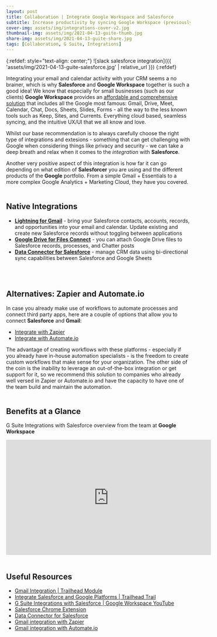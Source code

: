 ```yaml
---
layout: post
title: Collaboration | Integrate Google Workspace and Salesforce
subtitle: Increase productivity by syncing Google Workspace (previously G Suite) with Salesforce Essentials 
cover-img: assets/img/integrations-cover-v2.jpg
thumbnail-img: assets/img/2021-04-13-guite-thumb.jpg
share-img: assets/img/2021-04-13-guite-share.jpg
tags: [Collaboration, G Suite, Integrations]
---
```


{:refdef: style="text-align: center;"}
![slack salesforce integration]({{ 'assets/img/2021-04-13-guite-salesforce.jpg' | relative_url }})
{:refdef}

Integrating your email and calendar activity with your CRM seems a no brainer, which is why **Salesforce** and **Google Workspace** together is such a good idea!
We know that especially for small businesses (such as our clients) **Google Workspace** provides an [affordable and comprehensive solution](https://workspace.google.com/intl/en_nz/pricing.html) that includes all the Google most famous: Gmail, Drive, Meet, Calendar, Chat, Docs, Sheets, Slides, Forms - all the way to the less known tools such as Keep, Sites, and Currents.
Everything cloud based, seamless syncing, and the intuitive UX/UI that we all know and love.

Whilst our base recommendation is to always carefully choose the right type of integrations and extesions - something that can get challenging with Google when considering things like privacy and security - we can take a deep breath and relax when it comes to the *integration* with **Salesforce**.

Another very positive aspect of this integration is how far it can go depending on what edition of **Salesforcer** you are using and the different products of the **Google** portfolio. From a simple Gmail + Essentials to a more complex Google Analytics + Marketing Cloud, they have you covered.
<br/>
<br/>

## Native Integrations
* [**Lightning for Gmail**](https://trailhead.salesforce.com/en/content/learn/modules/gmail_integration) - bring your Salesforce contacts, accounts, records, and opportunities into your email and calendar. Update existing and create new Salesforce records without toggling between applications
* [**Google Drive for Files Connect**](https://help.salesforce.com/articleView?id=sf.admin_files_connect_enable.htm&type=5) - you can attach Google Drive files to Salesforce records, processes, and Chatter posts
* [**Data Connector for Salesforce**](https://gsuite.google.com/marketplace/app/data_connector_for_salesforce/857627895310) - manage CRM data using bi-directional sync capabilities between Salesforce and Google Sheets
<br/>
<br/>

## Alternatives: Zapier and Automate.io
In case you already make use of workflows to automate processes and connect third party apps, here are a couple of options that allow you to connect **Salesforce** and **Gmail**:
* [Integrate with Zapier](https://zapier.com/apps/gmail/integrations/salesforce)
* [Integrate with Automate.io](https://automate.io/integration/gmail/salesforce)

The advantage of creating workflows with these platforms - especially if you already have in-house automation specialists - is the freedom to create custom workflows that make sense for your organization. The other side of the coin is the inability to leverage an out-of-the-box integration or get support for it, so we recommend this solution to companies who already well versed in Zapier or Automate.io and have the capacity to have one of the team build and maintain the automation.
<br/>
<br/>

## Benefits at a Glance
G Suite Integrations with Salesforce overview from the team at **Google Workspace**
<iframe width="560" height="315" src="https://www.youtube.com/embed/0Ce0bxmjR1o" frameborder="0" allow="accelerometer; autoplay; clipboard-write; encrypted-media; gyroscope; picture-in-picture" allowfullscreen></iframe>
<br/>
<br/>

## Useful Resources
* [Gmail Integration | Trailhead Module](https://trailhead.salesforce.com/en/content/learn/modules/gmail_integration?trail_id=integrate-salesforce-and-google-platforms)
* [Integrate Salesforce and Google Platforms | Trailhead Trail](https://trailhead.salesforce.com/en/content/learn/trails/integrate-salesforce-and-google-platforms)
* [G Suite Integrations with Salesforce | Google Workspace YouTube](https://youtu.be/0Ce0bxmjR1o)
* [Salesforce Chrome Extension](https://chrome.google.com/webstore/detail/salesforce/jjghhkepijgakdammjldcbnjehfkfmha)
* [Data Connector for Salesforce](https://gsuite.google.com/marketplace/app/data_connector_for_salesforce/857627895310)
* [Gmail integration with Zapier](https://zapier.com/apps/gmail/integrations/salesforce)
* [Gmail integration with Automate.io](https://automate.io/integration/gmail/salesforce)
<br/>
<br/>
